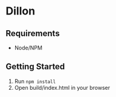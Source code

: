 # Dillon

## Requirements
- Node/NPM

## Getting Started
1. Run `npm install` 
2. Open build/index.html in your browser
